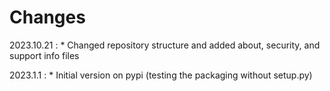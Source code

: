 # Changes

2023.10.21
:    * Changed repository structure and added about, security, and support info files

2023.1.1
:    * Initial version on pypi (testing the packaging without setup.py)
